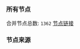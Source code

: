 ### 所有节点
合并节点总数: `1362`
[节点链接](https://raw.githubusercontent.com/rzhy1/11/master/sub/sub_merge_base64.txt)

### 节点来源
